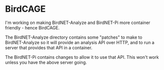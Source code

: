# BirdCAGE
I'm working on making BirdNET-Analyze and BirdNET-Pi more container friendly - hence BirdCAGE.

The BirdNET-Analyze directory contains some "patches" to make to BirdNET-Analyze so it will provide an analysis API over HTTP, and to run a server that provides that API in a container.

The BirdNET-Pi contains changes to allow it to use that API. This won't work unless you have the above server going.
